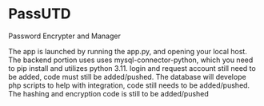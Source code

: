 # PassUTD
Password Encrypter and Manager


The app is launched by running the app.py, and opening your local host.
The backend portion uses uses mysql-connector-python, which you need to pip install and utilizes python 3.11. login and request account still need to be added, code must still be added/pushed.
The database will develope php scripts to help with integration, code still needs to be added/pushed. 
The hashing and encryption code is still to be added/pushed

